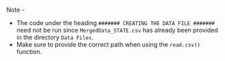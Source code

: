 Note -

* The code under the heading `####### CREATING THE DATA FILE #######` need not be run since `MergedData_STATE.csv` has already been provided in the directory `Data Files`.  
* Make sure to provide the correct path when using the `read.csv()` function.
